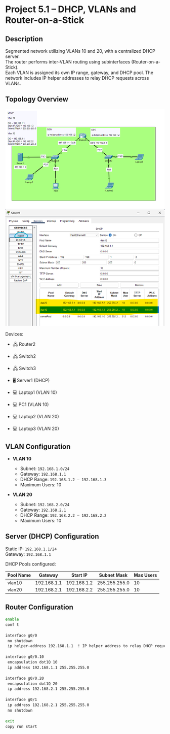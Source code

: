 # Project 5.1 – DHCP, VLANs and Router-on-a-Stick

## Description

Segmented network utilizing VLANs 10 and 20, with a centralized DHCP server.  
The router performs inter-VLAN routing using subinterfaces (Router-on-a-Stick).  
Each VLAN is assigned its own IP range, gateway, and DHCP pool. The network includes IP helper addresses to relay DHCP requests across VLANs.

## Topology Overview

![Network Topology](Topology1.png)
![Network Topology](Topology2.png)

Devices:
- 🖧 Router2
- 🖧 Switch2
- 🖧 Switch3
- 🖥️ Server1 (DHCP)
- 💻 Laptop1 (VLAN 10)
- 💻 PC1 (VLAN 10)

- 💻 Laptop2 (VLAN 20)
- 💻 Laptop3 (VLAN 20)

## VLAN Configuration

- **VLAN 10**
  - Subnet: `192.168.1.0/24`
  - Gateway: `192.168.1.1`
  - DHCP Range: `192.168.1.2 – 192.168.1.3`
  - Maximum Users: 10

- **VLAN 20**
  - Subnet: `192.168.2.0/24`
  - Gateway: `192.168.2.1`
  - DHCP Range: `192.168.2.2 – 192.168.2.2`
  - Maximum Users: 10

## Server (DHCP) Configuration

Static IP: `192.168.1.1/24`  
Gateway: `192.168.1.1`

DHCP Pools configured:

| Pool Name | Gateway       | Start IP       | Subnet Mask     | Max Users |
|-----------|---------------|----------------|------------------|-----------|
| vlan10    | 192.168.1.1   | 192.168.1.2    | 255.255.255.0    | 10        |
| vlan20    | 192.168.2.1   | 192.168.2.2    | 255.255.255.0    | 10        |

## Router Configuration

```bash
enable
conf t

interface g0/0
 no shutdown
 ip helper-address 192.168.1.1  ! IP helper address to relay DHCP requests to Server1

interface g0/0.10
 encapsulation dot1Q 10
 ip address 192.168.1.1 255.255.255.0

interface g0/0.20
 encapsulation dot1Q 20
 ip address 192.168.2.1 255.255.255.0

interface g0/1
 ip address 192.168.2.1 255.255.255.0
 no shutdown

exit
copy run start
